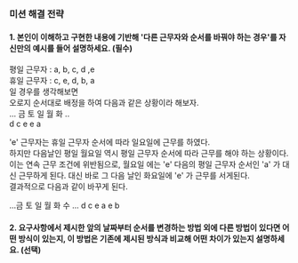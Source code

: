 ### 미션 해결 전략

#### 1. 본인이 이해하고 구현한 내용에 기반해 '다른 근무자와 순서를 바꿔야 하는 경우'를 자신만의 예시를 들어 설명하세요. (필수)
평일 근무자 : a, b, c, d ,e    
휴일 근무자 : c, e, d, b, a     
일 경우를 생각해보면     
오로지 순서대로 배정을 하여 다음과 같은 상황이라 해보자.    
... 금 토 일 월 화 ..    
    d  c e  e  a     

'e' 근무자는 휴일 근무자 순서에 따라 일요일에 근무를 하였다.   
하지만 다음날인 평일 월요일 역시 평일 근무자 순서에 따라 근무를 해야 하는 상황이다.   
이는 연속 근무 조건에 위반됨으로, 월요일 에는 'e' 다음의 평일 근무자 순서인 'a' 가 대신 근무하게 된다.
대신 바로 그 다음 날인 화요일에 'e' 가 근무를 서게된다.   
결과적으로 다음과 같이 바꾸게 된다.    

...금 토 일 월 화 수 ...
   d  c e  a e  b
   
#### 2. 요구사항에서 제시한 앞의 날짜부터 순서를 변경하는 방법 외에 다른 방법이 있다면 어떤 방식이 있는지, 이 방법은 기존에 제시된 방식과 비교해 어떤 차이가 있는지 설명하세요. (선택)
